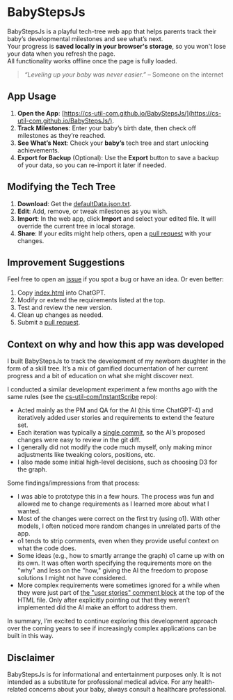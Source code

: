 # BabyStepsJs

BabyStepsJs is a playful tech-tree web app that helps parents track their baby’s developmental milestones and see what’s next.  
Your progress is **saved locally in your browser's storage**, so you won't lose your data when you refresh the page.  
All functionality works offline once the page is fully loaded.

> *“Leveling up your baby was never easier.”* – Someone on the internet

## App Usage

1. **Open the App**: [https://cs-util-com.github.io/BabyStepsJs/](https://cs-util-com.github.io/BabyStepsJs/).
2. **Track Milestones**: Enter your baby’s birth date, then check off milestones as they’re reached.
3. **See What’s Next**: Check your **baby’s** tech tree and start unlocking achievements.
4. **Export for Backup** (Optional): Use the **Export** button to save a backup of your data, so you can re-import it later if needed.

## Modifying the Tech Tree

1. **Download**: Get the [defaultData.json.txt](https://raw.githubusercontent.com/cs-util-com/BabyStepsJs/refs/heads/main/defaultData.json.txt).
2. **Edit**: Add, remove, or tweak milestones as you wish.
3. **Import**: In the web app, click **Import** and select your edited file. It will override the current tree in local storage.
4. **Share**: If your edits might help others, open a [pull request](https://github.com/cs-util-com/BabyStepsJs/pulls) with your changes.

## Improvement Suggestions

Feel free to open an [issue](https://github.com/cs-util-com/BabyStepsJs/issues) if you spot a bug or have an idea. Or even better:
1. Copy [index.html](https://raw.githubusercontent.com/cs-util-com/BabyStepsJs/refs/heads/main/index.html) into ChatGPT.
2. Modify or extend the requirements listed at the top.
3. Test and review the new version.
4. Clean up changes as needed.
5. Submit a [pull request](https://github.com/cs-util-com/BabyStepsJs/pulls).

## Context on why and how this app was developed
I built BabyStepsJs to track the development of my newborn daughter in the form of a skill tree. 
It’s a mix of gamified documentation of her current progress and a bit of education on what she might discover next. 

I conducted a similar development experiment a few months ago with the same rules (see the [cs-util-com/InstantScribe](https://github.com/cs-util-com/InstantScribe) repo):
-   Acted mainly as the PM and QA for the AI (this time ChatGPT-4) and iteratively added user stories and requirements to extend the feature set.
-   Each iteration was typically a [single commit](https://github.com/cs-util-com/BabyStepsJs/commits/main/), so the AI’s proposed changes were easy to review in the git diff.
-   I generally did not modify the code much myself, only making minor adjustments like tweaking colors, positions, etc.
-   I also made some initial high-level decisions, such as choosing D3 for the graph.

Some findings/impressions from that process:
-   I was able to prototype this in a few hours. The process was fun and allowed me to change requirements as I learned more about what I wanted.
-   Most of the changes were correct on the first try (using o1). With other models, I often noticed more random changes in unrelated parts of the app.
-   o1 tends to strip comments, even when they provide useful context on what the code does.
-   Some ideas (e.g., how to smartly arrange the graph) o1 came up with on its own. It was often worth specifying the requirements more on the "why" and less on the "how," giving the AI the freedom to propose solutions I might not have considered.
-   More complex requirements were sometimes ignored for a while when they were just part of [the "user stories" comment block](https://github.com/cs-util-com/BabyStepsJs/blob/main/index.html) at the top of the HTML file. Only after explicitly pointing out that they weren’t implemented did the AI make an effort to address them.

In summary, I’m excited to continue exploring this development approach over the coming years to see if increasingly complex applications can be built in this way.

## Disclaimer

BabyStepsJs is for informational and entertainment purposes only. It is not intended as a substitute for professional medical advice. For any health-related concerns about your baby, always consult a healthcare professional.
